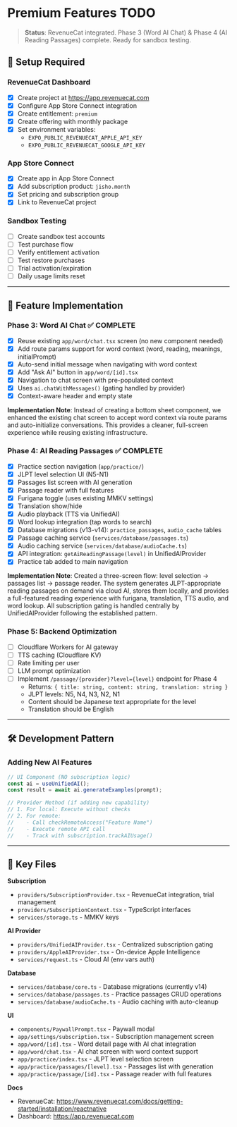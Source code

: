 # Premium Features TODO

> **Status**: RevenueCat integrated. Phase 3 (Word AI Chat) & Phase 4 (AI Reading Passages) complete. Ready for sandbox testing.

## 🔧 Setup Required

### RevenueCat Dashboard
- [x] Create project at https://app.revenuecat.com
- [x] Configure App Store Connect integration
- [x] Create entitlement: `premium`
- [x] Create offering with monthly package
- [x] Set environment variables:
  - `EXPO_PUBLIC_REVENUECAT_APPLE_API_KEY`
  - `EXPO_PUBLIC_REVENUECAT_GOOGLE_API_KEY`

### App Store Connect
- [x] Create app in App Store Connect
- [x] Add subscription product: `jisho.month`
- [x] Set pricing and subscription group
- [x] Link to RevenueCat project

### Sandbox Testing
- [ ] Create sandbox test accounts
- [ ] Test purchase flow
- [ ] Verify entitlement activation
- [ ] Test restore purchases
- [ ] Trial activation/expiration
- [ ] Daily usage limits reset

---

## 📱 Feature Implementation

### Phase 3: Word AI Chat ✅ COMPLETE
- [x] Reuse existing `app/word/chat.tsx` screen (no new component needed)
- [x] Add route params support for word context (word, reading, meanings, initialPrompt)
- [x] Auto-send initial message when navigating with word context
- [x] Add "Ask AI" button in `app/word/[id].tsx`
- [x] Navigation to chat screen with pre-populated context
- [x] Uses `ai.chatWithMessages()` (gating handled by provider)
- [x] Context-aware header and empty state

**Implementation Note**: Instead of creating a bottom sheet component, we enhanced the existing chat screen to accept word context via route params and auto-initialize conversations. This provides a cleaner, full-screen experience while reusing existing infrastructure.

### Phase 4: AI Reading Passages ✅ COMPLETE
- [x] Practice section navigation (`app/practice/`)
- [x] JLPT level selection UI (N5-N1)
- [x] Passages list screen with AI generation
- [x] Passage reader with full features
- [x] Furigana toggle (uses existing MMKV settings)
- [x] Translation show/hide
- [x] Audio playback (TTS via UnifiedAI)
- [x] Word lookup integration (tap words to search)
- [x] Database migrations (v13-v14): `practice_passages`, `audio_cache` tables
- [x] Passage caching service (`services/database/passages.ts`)
- [x] Audio caching service (`services/database/audioCache.ts`)
- [x] API integration: `getAiReadingPassage(level)` in UnifiedAIProvider
- [x] Practice tab added to main navigation

**Implementation Note**: Created a three-screen flow: level selection → passages list → passage reader. The system generates JLPT-appropriate reading passages on demand via cloud AI, stores them locally, and provides a full-featured reading experience with furigana, translation, TTS audio, and word lookup. All subscription gating is handled centrally by UnifiedAIProvider following the established pattern.

### Phase 5: Backend Optimization
- [ ] Cloudflare Workers for AI gateway
- [ ] TTS caching (Cloudflare KV)
- [ ] Rate limiting per user
- [ ] LLM prompt optimization
- [ ] Implement `/passage/{provider}?level={level}` endpoint for Phase 4
  - Returns: `{ title: string, content: string, translation: string }`
  - JLPT levels: N5, N4, N3, N2, N1
  - Content should be Japanese text appropriate for the level
  - Translation should be English

---

## 🛠️ Development Pattern

### Adding New AI Features
```typescript
// UI Component (NO subscription logic)
const ai = useUnifiedAI();
const result = await ai.generateExamples(prompt);

// Provider Method (if adding new capability)
// 1. For local: Execute without checks
// 2. For remote:
//    - Call checkRemoteAccess("Feature Name")
//    - Execute remote API call
//    - Track with subscription.trackAIUsage()
```

---

## 📁 Key Files

**Subscription**
- `providers/SubscriptionProvider.tsx` - RevenueCat integration, trial management
- `providers/SubscriptionContext.tsx` - TypeScript interfaces
- `services/storage.ts` - MMKV keys

**AI Provider**
- `providers/UnifiedAIProvider.tsx` - Centralized subscription gating
- `providers/AppleAIProvider.tsx` - On-device Apple Intelligence
- `services/request.ts` - Cloud AI (env vars auth)

**Database**
- `services/database/core.ts` - Database migrations (currently v14)
- `services/database/passages.ts` - Practice passages CRUD operations
- `services/database/audioCache.ts` - Audio caching with auto-cleanup

**UI**
- `components/PaywallPrompt.tsx` - Paywall modal
- `app/settings/subscription.tsx` - Subscription management screen
- `app/word/[id].tsx` - Word detail page with AI chat integration
- `app/word/chat.tsx` - AI chat screen with word context support
- `app/practice/index.tsx` - JLPT level selection screen
- `app/practice/passages/[level].tsx` - Passages list with generation
- `app/practice/passage/[id].tsx` - Passage reader with full features

**Docs**
- RevenueCat: https://www.revenuecat.com/docs/getting-started/installation/reactnative
- Dashboard: https://app.revenuecat.com
